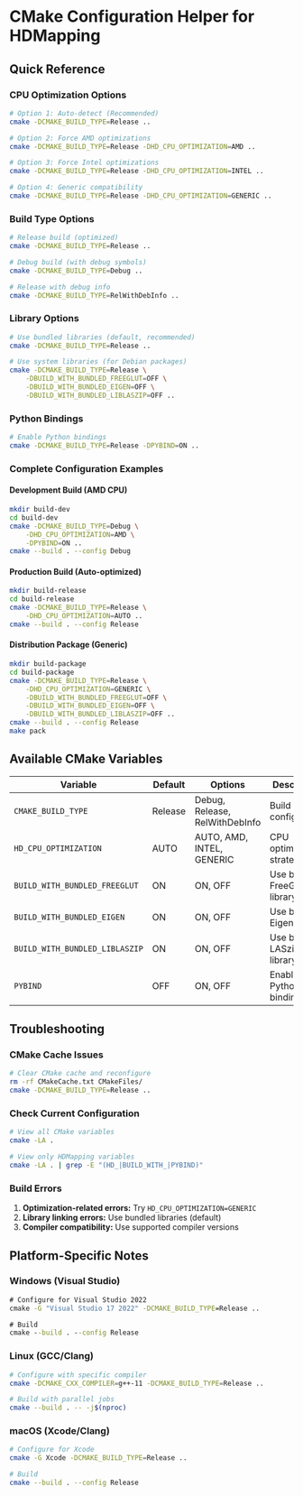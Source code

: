 # CMake Configuration Helper for HDMapping

## Quick Reference

### CPU Optimization Options
```bash
# Option 1: Auto-detect (Recommended)
cmake -DCMAKE_BUILD_TYPE=Release ..

# Option 2: Force AMD optimizations
cmake -DCMAKE_BUILD_TYPE=Release -DHD_CPU_OPTIMIZATION=AMD ..

# Option 3: Force Intel optimizations  
cmake -DCMAKE_BUILD_TYPE=Release -DHD_CPU_OPTIMIZATION=INTEL ..

# Option 4: Generic compatibility
cmake -DCMAKE_BUILD_TYPE=Release -DHD_CPU_OPTIMIZATION=GENERIC ..
```

### Build Type Options
```bash
# Release build (optimized)
cmake -DCMAKE_BUILD_TYPE=Release ..

# Debug build (with debug symbols)
cmake -DCMAKE_BUILD_TYPE=Debug ..

# Release with debug info
cmake -DCMAKE_BUILD_TYPE=RelWithDebInfo ..
```

### Library Options
```bash
# Use bundled libraries (default, recommended)
cmake -DCMAKE_BUILD_TYPE=Release ..

# Use system libraries (for Debian packages)
cmake -DCMAKE_BUILD_TYPE=Release \
    -DBUILD_WITH_BUNDLED_FREEGLUT=OFF \
    -DBUILD_WITH_BUNDLED_EIGEN=OFF \
    -DBUILD_WITH_BUNDLED_LIBLASZIP=OFF ..
```

### Python Bindings
```bash
# Enable Python bindings
cmake -DCMAKE_BUILD_TYPE=Release -DPYBIND=ON ..
```

### Complete Configuration Examples

#### Development Build (AMD CPU)
```bash
mkdir build-dev
cd build-dev
cmake -DCMAKE_BUILD_TYPE=Debug \
    -DHD_CPU_OPTIMIZATION=AMD \
    -DPYBIND=ON ..
cmake --build . --config Debug
```

#### Production Build (Auto-optimized)
```bash
mkdir build-release
cd build-release
cmake -DCMAKE_BUILD_TYPE=Release \
    -DHD_CPU_OPTIMIZATION=AUTO ..
cmake --build . --config Release
```

#### Distribution Package (Generic)
```bash
mkdir build-package
cd build-package
cmake -DCMAKE_BUILD_TYPE=Release \
    -DHD_CPU_OPTIMIZATION=GENERIC \
    -DBUILD_WITH_BUNDLED_FREEGLUT=OFF \
    -DBUILD_WITH_BUNDLED_EIGEN=OFF \
    -DBUILD_WITH_BUNDLED_LIBLASZIP=OFF ..
cmake --build . --config Release
make pack
```

## Available CMake Variables

| Variable | Default | Options | Description |
|----------|---------|---------|-------------|
| `CMAKE_BUILD_TYPE` | Release | Debug, Release, RelWithDebInfo | Build configuration |
| `HD_CPU_OPTIMIZATION` | AUTO | AUTO, AMD, INTEL, GENERIC | CPU optimization strategy |
| `BUILD_WITH_BUNDLED_FREEGLUT` | ON | ON, OFF | Use bundled FreeGLUT library |
| `BUILD_WITH_BUNDLED_EIGEN` | ON | ON, OFF | Use bundled Eigen library |
| `BUILD_WITH_BUNDLED_LIBLASZIP` | ON | ON, OFF | Use bundled LASzip library |
| `PYBIND` | OFF | ON, OFF | Enable Python bindings |

## Troubleshooting

### CMake Cache Issues
```bash
# Clear CMake cache and reconfigure
rm -rf CMakeCache.txt CMakeFiles/
cmake -DCMAKE_BUILD_TYPE=Release ..
```

### Check Current Configuration
```bash
# View all CMake variables
cmake -LA .

# View only HDMapping variables  
cmake -LA . | grep -E "(HD_|BUILD_WITH_|PYBIND)"
```

### Build Errors
1. **Optimization-related errors:** Try `HD_CPU_OPTIMIZATION=GENERIC`
2. **Library linking errors:** Use bundled libraries (default)
3. **Compiler compatibility:** Use supported compiler versions

## Platform-Specific Notes

### Windows (Visual Studio)
```cmd
# Configure for Visual Studio 2022
cmake -G "Visual Studio 17 2022" -DCMAKE_BUILD_TYPE=Release ..

# Build
cmake --build . --config Release
```

### Linux (GCC/Clang)  
```bash
# Configure with specific compiler
cmake -DCMAKE_CXX_COMPILER=g++-11 -DCMAKE_BUILD_TYPE=Release ..

# Build with parallel jobs
cmake --build . -- -j$(nproc)
```

### macOS (Xcode/Clang)
```bash
# Configure for Xcode
cmake -G Xcode -DCMAKE_BUILD_TYPE=Release ..

# Build
cmake --build . --config Release
```
